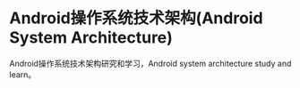 # Android操作系统技术架构(Android System Architecture)

Android操作系统技术架构研究和学习，Android system architecture study and learn。

